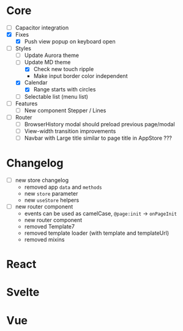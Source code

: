 # Core

- [ ] Capacitor integration
- [x] Fixes
  - [x] Push view popup on keyboard open
- [ ] Styles
  - [ ] Update Aurora theme
  - [ ] Update MD theme
    - [x] Check new touch ripple
    - Make input border color independent
  - [x] Calendar
    - [x] Range starts with circles
  - [ ] Selectable list (menu list)
- [ ] Features
  - [ ] New component Stepper / Lines
- [ ] Router
  - [ ] BrowserHistory modal should preload previous page/modal
  - [ ] View-width transition improvements
  - [ ] Navbar with Large title similar to page title in AppStore ???

# Changelog

- [ ] new store changelog
  - removed app `data` and `methods`
  - new `store` parameter
  - new `useStore` helpers
- [ ] new router component
  - events can be used as camelCase, `@page:init` -> `onPageInit`
  - new router component
  - removed Template7
  - removed template loader (with template and templateUrl)
  - removed mixins

# React

# Svelte

# Vue
